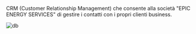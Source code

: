 CRM (Customer Relationship Management) che consente alla società "EPIC ENERGY SERVICES" di gestire i contatti con i propri clienti business.

![db](https://github.com/m0n0t0ny/epic_energy_servcies/assets/46935714/b9c13282-2cdd-4fb9-b406-bc14e586fb00)
